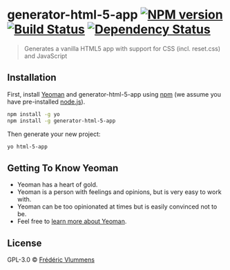 # generator-html-5-app [![NPM version][npm-image]][npm-url] [![Build Status][travis-image]][travis-url] [![Dependency Status][daviddm-image]][daviddm-url]
> Generates a vanilla HTML5 app with support for CSS (incl. reset.css) and JavaScript

## Installation

First, install [Yeoman](http://yeoman.io) and generator-html-5-app using [npm](https://www.npmjs.com/) (we assume you have pre-installed [node.js](https://nodejs.org/)).

```bash
npm install -g yo
npm install -g generator-html-5-app
```

Then generate your new project:

```bash
yo html-5-app
```

## Getting To Know Yeoman

 * Yeoman has a heart of gold.
 * Yeoman is a person with feelings and opinions, but is very easy to work with.
 * Yeoman can be too opinionated at times but is easily convinced not to be.
 * Feel free to [learn more about Yeoman](http://yeoman.io/).

## License

GPL-3.0 © [Frédéric Vlummens]()


[npm-image]: https://badge.fury.io/js/generator-html-5-app.svg
[npm-url]: https://npmjs.org/package/generator-html-5-app
[travis-image]: https://travis-ci.com/fredericvlummens-personal/generator-html-5-app.svg?branch=master
[travis-url]: https://travis-ci.com/fredericvlummens-personal/generator-html-5-app
[daviddm-image]: https://david-dm.org/fredericvlummens-personal/generator-html-5-app.svg?theme=shields.io
[daviddm-url]: https://david-dm.org/fredericvlummens-personal/generator-html-5-app
